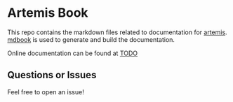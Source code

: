 # Artemis Book

This repo contains the markdown files related to documentation for
[artemis](https://github.com/puffycid/artemis).\
[mdbook](https://github.com/rust-lang/mdBook) is used to generate and build the
documentation.

Online documentation can be found at [TODO]()

## Questions or Issues

Feel free to open an issue!
